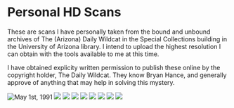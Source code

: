 # Personal HD Scans

These are scans I have personally taken from the bound and unbound archives of The (Arizona) Daily Wildcat in the Special Collections building in the University of Arizona library. I intend to upload the highest resolution I can obtain with the tools available to me at this time.

I have obtained explicity written permission to publish these online by the copyright holder, The Daily Wildcat. They know Bryan Hance, and generally approve of anything that may help in solving this mystery.

![May 1st, 1991](1991-05-01_pageFORGOT.jpg)
![](1992-05-01_page20.jpg)
![](1993-05-01_page16.jpg)
![](1999-04-30_page24.jpg)
![](1999-12-01_pageFORGOT.jpg)
![](2007-05-01_page25.jpg)
![](2008-04-02_page14.jpg)
![](2008-05-01_page13.jpg)
![](2016-12-07_pageB23.jpg)

